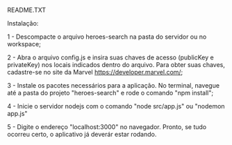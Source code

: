 README.TXT

Instalação:

1 - Descompacte o arquivo heroes-search na pasta do servidor ou no workspace;

2 - Abra o arquivo config.js e insira suas chaves de acesso (publicKey e privateKey) nos locais indicados dentro do arquivo. Para obter suas chaves, cadastre-se no site da Marvel https://developer.marvel.com/;

3 - Instale os pacotes necessários para a aplicação. No terminal, navegue até a pasta do projeto "heroes-search" e rode o comando "npm install";

4 - Inicie o servidor nodejs com o comando "node src/app.js" ou "nodemon app.js"

5 - Digite o endereço "localhost:3000" no navegador. Pronto, se tudo ocorreu certo, o aplicativo já deverár estar rodando.


